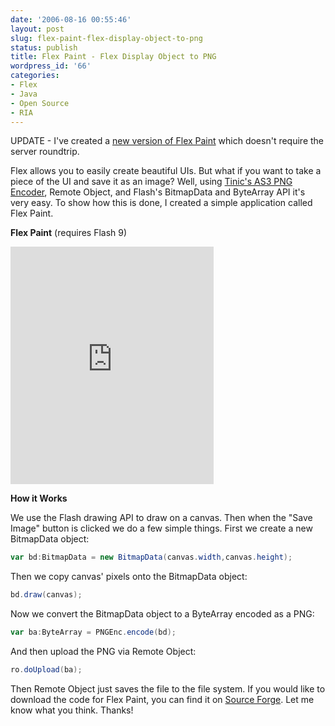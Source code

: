 ```yaml
---
date: '2006-08-16 00:55:46'
layout: post
slug: flex-paint-flex-display-object-to-png
status: publish
title: Flex Paint - Flex Display Object to PNG
wordpress_id: '66'
categories:
- Flex
- Java
- Open Source
- RIA
---
```


UPDATE - I've created a [new version of Flex Paint](http://www.jamesward.com/blog/2009/04/16/flex-paint-2/) which doesn't require the server roundtrip.

Flex allows you to easily create beautiful UIs.  But what if you want to take a piece of the UI and save it as an image?  Well, using [Tinic's AS3 PNG Encoder](http://www.kaourantin.net/2005/10/png-encoder-in-as3.html), Remote Object, and Flash's BitmapData and ByteArray API it's very easy.  To show how this is done, I created a simple application called Flex Paint.


**Flex Paint** (requires Flash 9)

<iframe src="http://www.cayambe.com/flexpaint/flexpaint.mxml" width="325" height="380" style="border:0px"></iframe>

**How it Works**

We use the Flash drawing API to draw on a canvas.  Then when the "Save Image" button is clicked we do a few simple things.  First we create a new BitmapData object:

```actionscript
var bd:BitmapData = new BitmapData(canvas.width,canvas.height);
```

Then we copy canvas' pixels onto the BitmapData object:

```actionscript
bd.draw(canvas);
```

Now we convert the BitmapData object to a ByteArray encoded as a PNG:
```actionscript
var ba:ByteArray = PNGEnc.encode(bd);
```

And then upload the PNG via Remote Object:
```actionscript
ro.doUpload(ba);
```

Then Remote Object just saves the file to the file system.  If you would like to download the code for Flex Paint, you can find it on [Source Forge](http://sourceforge.net/projects/flexapps/).  Let me know what you think.  Thanks!
